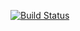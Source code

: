 [![Build Status](https://app.travis-ci.com/bertbaron/esp8266_ota_update.svg?branch=main)](https://app.travis-ci.com/bertbaron/esp8266_ota_update)
